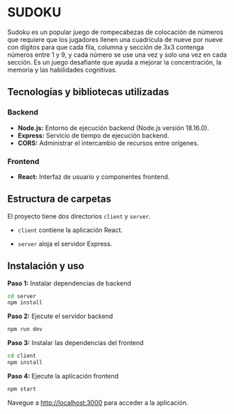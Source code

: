 # SUDOKU

Sudoku es un popular juego de rompecabezas de colocación de números que requiere que los jugadores llenen una cuadrícula de nueve por nueve con dígitos para que cada fila, columna y sección de 3x3 contenga números entre 1 y 9, y cada número se use una vez y solo una vez en cada sección. Es un juego desafiante que ayuda a mejorar la concentración, la memoria y las habilidades cognitivas.

## Tecnologías y bibliotecas utilizadas

### Backend

- **Node.js:** Entorno de ejecución backend (Node.js versión 18.16.0).
- **Express:** Servicio de tiempo de ejecución backend.
- **CORS:** Administrar el intercambio de recursos entre orígenes.

### Frontend

- **React:** Interfaz de usuario y componentes frontend.

## Estructura de carpetas

El proyecto tiene dos directorios `client` y `server`.

- `client` contiene la aplicación React.

- `server` aloja el servidor Express.

## Instalación y uso

**Paso 1:** Instalar dependencias de backend

```bash
cd server
npm install
```

**Paso 2:** Ejecute el servidor backend

```bash
npm run dev
```

**Paso 3:** Instalar las dependencias del frontend

```bash
cd client
npm install
```

**Paso 4:** Ejecute la aplicación frontend

```bash
npm start
```

Navegue a [http://localhost:3000](http://localhost:3000) para acceder a la aplicación.
